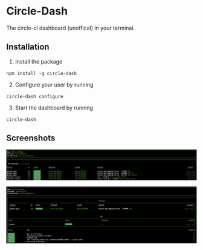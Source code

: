 # Circle-Dash
The circle-ci dashboard (unoffical) in your terminal.

## Installation
1. Install the package
```
npm install -g circle-dash
```

2. Configure your user by running
```
circle-dash configure
```

3. Start the dashboard by running
```
circle-dash
```

## Screenshots
![Monitor all your pipelines](/screenshots/first.png?raw=true "Monitor all your pipelines")

![Monitor a build](/screenshots/second.png?raw=true "Monitor a build")
